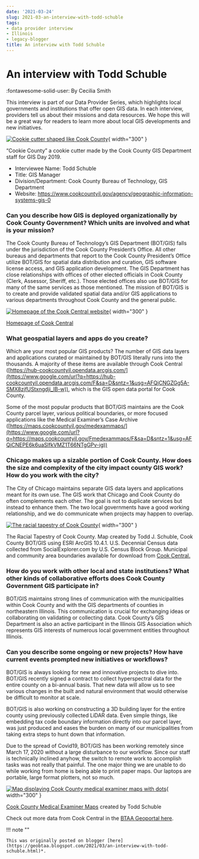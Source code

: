 ```yaml
---
date: '2021-03-24'
slug: 2021-03-an-interview-with-todd-schuble
tags:
- data provider interview
- Illinois
- legacy-blogger
title: An interview with Todd Schuble
---
```


# An interview with Todd Schuble

:fontawesome-solid-user: By Cecilia Smith 

This interview is part of our Data Provider Series, which highlights local governments and institutions that offer open GIS data. In each interview, providers tell us about their missions and data resources. We hope this will be a great way for readers to learn more about local GIS developments and new initiatives. 

[![Cookie cutter shaped like Cook County](https://blogger.googleusercontent.com/img/a/AVvXsEimcu1E0nWDBivkTjGXMBTSV5SPkBMi6JOMuw4y46GCXJzcB61Dg9mmpz1E5BuPq4uIN7A3qNWOsDu6nj53z67PrfDqb-BOebWxSbEahnr7DUrpEzPgzq_JB1tDvgbciodTzsp91fpjky694VGO96JjklvDEuw0vT9Eg4pm0haq6mo9ToKy4VP5xk11Nw=w468-h625)](https://blogger.googleusercontent.com/img/a/AVvXsEimcu1E0nWDBivkTjGXMBTSV5SPkBMi6JOMuw4y46GCXJzcB61Dg9mmpz1E5BuPq4uIN7A3qNWOsDu6nj53z67PrfDqb-BOebWxSbEahnr7DUrpEzPgzq_JB1tDvgbciodTzsp91fpjky694VGO96JjklvDEuw0vT9Eg4pm0haq6mo9ToKy4VP5xk11Nw=s1280){ width="300" }

“Cookie County” a cookie cutter made by the Cook County GIS Department staff for GIS Day 2019. 

* Interviewee Name: Todd Schuble
* Title: GIS Manager
* Division/Department: Cook County Bureau of Technology, GIS Department
* Website: https://www.cookcountyil.gov/agency/geographic-information-systems-gis-0

<!-- more --> 

### Can you describe how GIS is deployed organizationally by Cook County Government? Which units are involved and what is your mission? 

The Cook County Bureau of Technology’s GIS Department (BOT/GIS) falls under the jurisdiction of the Cook County President’s Office. All other bureaus and departments that report to the Cook County President’s Office utilize BOT/GIS for spatial data distribution and curation, GIS software license access, and GIS application development. The GIS Department has close relationships with offices of other elected officials in Cook County (Clerk, Assessor, Sheriff, etc.). Those elected offices also use BOT/GIS for many of the same services as those mentioned. The mission of BOT/GIS is to create and provide validated spatial data and/or GIS applications to various departments throughout Cook County and the general public. 

[![Homepage of the Cook Central website](https://blogger.googleusercontent.com/img/a/AVvXsEgwEZ4Uw1xfNNaLnJoex_vfHNFDYrs501VUINtXDYEhwFyUC72Zm2v4Ho948JZEp5kghUobhJ7TTbiZdH0QK40TRRSAS_JrBW_OROxzrkmDGvIuumlYATiYRhePX8qpDvCjpKquXXcdNYxUnf_dzuKgkUto9gRLf1anvdsUX_ic4aeeJdPzzjz_X-6pMw=w939-h756)](https://blogger.googleusercontent.com/img/a/AVvXsEgwEZ4Uw1xfNNaLnJoex_vfHNFDYrs501VUINtXDYEhwFyUC72Zm2v4Ho948JZEp5kghUobhJ7TTbiZdH0QK40TRRSAS_JrBW_OROxzrkmDGvIuumlYATiYRhePX8qpDvCjpKquXXcdNYxUnf_dzuKgkUto9gRLf1anvdsUX_ic4aeeJdPzzjz_X-6pMw=s1112){ width="300" }

[Homepage of Cook Central](https://www.google.com/url?q=https://hub-cookcountyil.opendata.arcgis.com/F&sa=D&sntz=1&usg=AFQjCNGZGg5A-SMX8zjfUStxngdji_lB-w)

### What geospatial layers and apps do you create? 

Which are your most popular GIS products? The number of GIS data layers and applications curated or maintained by BOT/GIS literally runs into the thousands. A majority of these items are available through Cook Central ([https://hub-cookcountyil.opendata.arcgis.com/](https://www.google.com/url?q=https://hub-cookcountyil.opendata.arcgis.com/F&sa=D&sntz=1&usg=AFQjCNGZGg5A-SMX8zjfUStxngdji_lB-w)), which is the GIS open data portal for Cook County. 

Some of the most popular products that BOT/GIS maintains are the Cook County parcel layer, various political boundaries, or more focused applications like the Medical Examiner’s Case Archive ([https://maps.cookcountyil.gov/medexammaps/](https://www.google.com/url?q=https://maps.cookcountyil.gov/Fmedexammaps/F&sa=D&sntz=1&usg=AFQjCNEPE6k6uaSlfkVMZ1T66NTgGPv-ig)) 

### Chicago makes up a sizable portion of Cook County. How does the size and complexity of the city impact county GIS work? How do you work with the city? 

The City of Chicago maintains separate GIS data layers and applications meant for its own use. The GIS work that Chicago and Cook County do often complements each other. The goal is not to duplicate services but instead to enhance them. The two local governments have a good working relationship, and we do communicate when projects may happen to overlap. 

[![The racial tapestry of Cook County](https://blogger.googleusercontent.com/img/a/AVvXsEi2sgPjh5rEtNgKOnufce1E4NhREhstY5GwfUarPn9C0pSdG69NcsX1tXmGghHWnHd2wAxIwmLzw3HinTGWIomI4GJC8Re9-o19BDOhM7wFUXBDrilZNEvLYZ6JHzTZmBZrAo6WrBi0MA-OfL72ukFIifjmQpyYvwLnKfr_0h6N8maKslLAz1ARxswT3g=w865-h840)](https://blogger.googleusercontent.com/img/a/AVvXsEi2sgPjh5rEtNgKOnufce1E4NhREhstY5GwfUarPn9C0pSdG69NcsX1tXmGghHWnHd2wAxIwmLzw3HinTGWIomI4GJC8Re9-o19BDOhM7wFUXBDrilZNEvLYZ6JHzTZmBZrAo6WrBi0MA-OfL72ukFIifjmQpyYvwLnKfr_0h6N8maKslLAz1ARxswT3g=s1280){ width="300" }

The Racial Tapestry of Cook County. Map created by Todd J. Schuble, Cook County BOT/GIS using ESRI ArcGIS 10.4.1. U.S. Decennial Census data collected from SocialExplorer.com by U.S. Census Block Group. Municipal and community area boundaries available for download from [Cook Central.](https://www.google.com/url?q=https://www.cookcountyil.gov/Fcookcentral&sa=D&sntz=1&usg=AFQjCNHrFNDt7hqr2f3gduyyajLEatCiVA)

### How do you work with other local and state institutions? What other kinds of collaborative efforts does Cook County Government GIS participate in? 

BOT/GIS maintains strong lines of communication with the municipalities within Cook County and with the GIS departments of counties in northeastern Illinois. This communication is crucial for exchanging ideas or collaborating on validating or collecting data. Cook County’s GIS Department is also an active participant in the Illinois GIS Association which represents GIS interests of numerous local government entities throughout Illinois. 

### Can you describe some ongoing or new projects? How have current events prompted new initiatives or workflows? 

BOT/GIS is always looking for new and innovative projects to dive into. BOT/GIS recently signed a contract to collect hyperspectral data for the entire county on a bi-annual basis. That new data will allow us to see various changes in the built and natural environment that would otherwise be difficult to monitor at scale. 

BOT/GIS is also working on constructing a 3D building layer for the entire county using previously collected LiDAR data. Even simple things, like embedding tax code boundary information directly into our parcel layer, was just produced and eases the burden on many of our municipalities from taking extra steps to hunt down that information. 

Due to the spread of Covid19, BOT/GIS has been working remotely since March 17, 2020 without a large disturbance to our workflow. Since our staff is technically inclined anyhow, the switch to remote work to accomplish tasks was not really that painful. The one major thing we are unable to do while working from home is being able to print paper maps. Our laptops are portable, large format plotters, not so much. 

[![Map displaying Cook County medical examiner maps with dots](https://blogger.googleusercontent.com/img/a/AVvXsEhtzNEEWHGIqD6pwUHSl7W_qBW3Em5yyCP5rAzuCQYkMXLo7h0BsL79pLUEInpAFEA3H3BH__9N6Bi5yJIjbRr6fAXhZPJbe0CRHQ5is8NwhdmWgRA5i708T5TUHgXGsgCswz1HU2o9flcBD2890N3-gb83rJyWokIS3TeoTLtZJkdbJXyJW7p1Stk31A=w829-h394)](https://blogger.googleusercontent.com/img/a/AVvXsEhtzNEEWHGIqD6pwUHSl7W_qBW3Em5yyCP5rAzuCQYkMXLo7h0BsL79pLUEInpAFEA3H3BH__9N6Bi5yJIjbRr6fAXhZPJbe0CRHQ5is8NwhdmWgRA5i708T5TUHgXGsgCswz1HU2o9flcBD2890N3-gb83rJyWokIS3TeoTLtZJkdbJXyJW7p1Stk31A=s1280){ width="300" }

[Cook County Medical Examiner Maps](https://www.google.com/url?q=https://www.arcgis.com/Fapps/FMapSeries/Findex.html%3Fappid%3D5c1e9570a9794481b0873fb445b07761&sa=D&sntz=1&usg=AFQjCNFb3VI3lQ0r7Q5bxYMItK4e3W0N-w) created by Todd Schuble 

Check out more data from Cook Central in the [BTAA Geoportal here](https://geo.btaa.org/catalog/F12b-17031&sa=D&sntz=1&usg=AFQjCNF_o_ik_KlUFBqz7HB1XW0X5mvDhw). 

!!! note ""

	This was originally posted on blogger [here](https://geobtaa.blogspot.com/2021/03/an-interview-with-todd-schuble.html)*.

